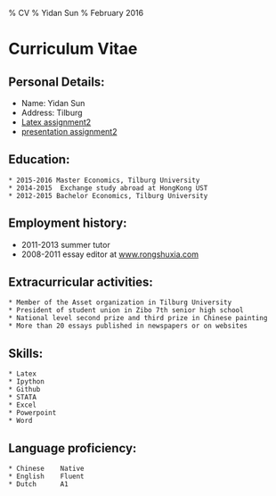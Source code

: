 % CV
% Yidan Sun 
% February 2016

Curriculum Vitae
=======
## Personal Details:
  * Name: Yidan Sun
  * Address: Tilburg
  * [Latex assignment2](http://yidansun.github.io/assignment2/mathMathJax.html)
  * [presentation assignment2](http://yidansun.github.io/assignment2/plain.html#/)

## Education:
    * 2015-2016	Master Economics, Tilburg University 
    * 2014-2015  Exchange study abroad at HongKong UST
    * 2012-2015 Bachelor Economics, Tilburg University

## Employment history:
* 2011-2013  summer tutor
* 2008-2011  essay editor at www.rongshuxia.com

## Extracurricular activities:
    * Member of the Asset organization in Tilburg University 
    * President of student union in Zibo 7th senior high school 
    * National level second prize and third prize in Chinese painting 
    * More than 20 essays published in newspapers or on websites
## Skills:
    * Latex
    * Ipython
    * Github
    * STATA
    * Excel
    * Powerpoint
    * Word

## Language proficiency:
    * Chinese    Native
    * English    Fluent
    * Dutch      A1



